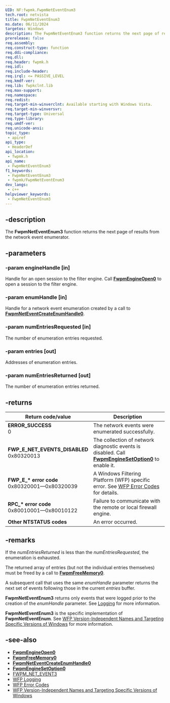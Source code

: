 ```yaml
---
UID: NF:fwpmk.FwpmNetEventEnum3
tech.root: netvista
title: FwpmNetEventEnum3
ms.date: 06/11/2024
targetos: Windows
description: The FwpmNetEventEnum3 function returns the next page of results from the network event enumerator.
prerelease: false
req.assembly: 
req.construct-type: function
req.ddi-compliance: 
req.dll: 
req.header: fwpmk.h
req.idl: 
req.include-header: 
req.irql: <= PASSIVE_LEVEL
req.kmdf-ver: 
req.lib: fwpkclnt.lib
req.max-support: 
req.namespace: 
req.redist: 
req.target-min-winverclnt: Available starting with Windows Vista.
req.target-min-winversvr: 
req.target-type: Universal
req.type-library: 
req.umdf-ver: 
req.unicode-ansi: 
topic_type:
 - apiref
api_type:
 - HeaderDef
api_location:
 - fwpmk.h
api_name:
 - FwpmNetEventEnum3
f1_keywords:
 - FwpmNetEventEnum3
 - fwpmk/FwpmNetEventEnum3
dev_langs:
 - c++
helpviewer_keywords:
 - FwpmNetEventEnum3
---
```


## -description

The **FwpmNetEventEnum3** function returns the next page of results from the network event enumerator.

## -parameters

### -param engineHandle [in]

Handle for an open session to the filter engine. Call **[FwpmEngineOpen0](nf-fwpmk-fwpmengineopen0.md)** to open a session to the filter engine.

### -param enumHandle [in]

Handle for a network event enumeration created by a call to **[FwpmNetEventCreateEnumHandle0](nf-fwpmk-fwpmneteventcreateenumhandle0.md)**.

### -param numEntriesRequested [in]

The number of enumeration entries requested.

### -param entries [out]

Addresses of enumeration entries.

### -param numEntriesReturned [out]

The number of enumeration entries returned.

## -returns

| Return code/value | Description |
|---|---|
| **ERROR_SUCCESS**<br>0 | The network events were enumerated successfully. |
| **FWP_E_NET_EVENTS_DISABLED**<br>0x80320013 | The collection of network diagnostic events is disabled. Call **[FwpmEngineSetOption0](nf-fwpmk-fwpmenginesetoption0.md)** to enable it. |
| **FWP_E_\* error code**<br>0x80320001—0x80320039 | A Windows Filtering Platform (WFP) specific error. See [WFP Error Codes](/windows/win32/fwp/wfp-error-codes) for details. |
| **RPC_\* error code**<br>0x80010001—0x80010122 | Failure to communicate with the remote or local firewall engine. |
| **Other NTSTATUS codes** | An error occurred. |

## -remarks

If the *numEntriesReturned* is less than the *numEntriesRequested*, the enumeration is exhausted.

The returned array of entries (but not the individual entries themselves) must be freed by a call to **[FwpmFreeMemory0](nf-fwpmk-fwpmfreememory0.md)**.

A subsequent call that uses the same *enumHandle* parameter returns the next set of events following those in the current *entries* buffer.

**FwpmNetEventEnum3** returns only events that were logged prior to the creation of the *enumHandle* parameter. See [Logging](/windows/desktop/FWP/logging) for more information.

**FwpmNetEventEnum3** is the specific implementation of **FwpmNetEventEnum**. See [WFP Version-Independent Names and Targeting Specific Versions of Windows](/windows/desktop/FWP/wfp-version-independent-names-and-targeting-specific-versions-of-windows) for more information.

## -see-also

- **[FwpmEngineOpen0](nf-fwpmk-fwpmengineopen0.md)**
- **[FwpmFreeMemory0](nf-fwpmk-fwpmfreememory0.md)**
- **[FwpmNetEventCreateEnumHandle0](nf-fwpmk-fwpmneteventcreateenumhandle0.md)**
- **[FwpmEngineSetOption0](nf-fwpmk-fwpmenginesetoption0.md)**
- [FWPM_NET_EVENT3](/windows/desktop/api/fwpmtypes/ns-fwpmtypes-fwpm_net_event3)
- [WFP Logging](/windows/desktop/FWP/logging)
- [WFP Error Codes](/windows/win32/fwp/wfp-error-codes)
- [WFP Version-Independent Names and Targeting Specific Versions of Windows](/windows/desktop/FWP/wfp-version-independent-names-and-targeting-specific-versions-of-windows)

